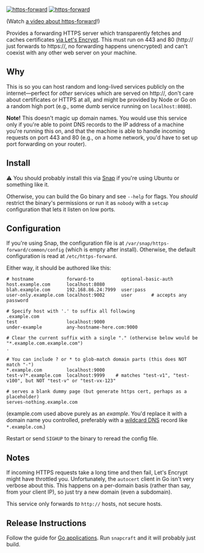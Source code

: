 [![https-forward](https://snapcraft.io//https-forward/badge.svg)](https://snapcraft.io/https-forward)
[![https-forward](https://snapcraft.io//https-forward/trending.svg?name=0)](https://snapcraft.io/https-forward)

(Watch [a video about https-forward](https://www.youtube.com/watch?v=CL0fC1hD54M)!)

Provides a forwarding HTTPS server which transparently fetches and caches certificates [via Let's Encrypt](https://godoc.org/golang.org/x/crypto/acme/autocert).
This must run on 443 and 80 (http:// just forwards to https://, no forwarding happens unencrypted) and can't coexist with any other web server on your machine.

## Why

This is so you can host random and long-lived services publicly on the internet—perfect for _other_ services which are served on http://, don't care about certificates or HTTPS at all, and might be provided by Node or Go on a random high port (e.g., some dumb service running on `localhost:8080`).

**Note!** This doesn't magic up domain names.
You would use this service only if you're able to point DNS records to the IP address of a machine you're running this on, and that the machine is able to handle incoming requests on port 443 and 80 (e.g., on a home network, you'd have to set up port forwarding on your router).

## Install

⚠️ You should probably install this via [Snap](https://snapcraft.io/https-forward) if you're using Ubuntu or something like it.

Otherwise, you can build the Go binary and see `--help` for flags.
You _should_ restrict the binary's permissions or run it as `nobody` with a `setcap` configuration that lets it listen on low ports.

## Configuration

If you're using Snap, the configuration file is at `/var/snap/https-forward/common/config` (which is empty after install).
Otherwise, the default configuration is read at `/etc/https-forward`.

Either way, it should be authored like this:

    # hostname            forward-to          optional-basic-auth
    host.example.com      localhost:8080
    blah.example.com      192.168.86.24:7999  user:pass
    user-only.example.com localhost:9002      user       # accepts any password
   
    # Specify host with '.' to suffix all following
    .example.com
    test                  localhost:9000
    under-example         any-hostname-here.com:9000
    
    # Clear the current suffix with a single "." (otherwise below would be "*.example.com.example.com")
    .

    # You can include ? or * to glob-match domain parts (this does NOT match "-")
    *.example.com         localhost:9000
    test-v?*.example.com  localhost:9999    # matches "test-v1", "test-v100", but NOT "test-v" or "test-vx-123"

    # serves a blank dummy page (but generate https cert, perhaps as a placeholder)
    serves-nothing.example.com

(example.com used above purely as an _example_.
You'd replace it with a domain name you controlled, preferably with a [wildcard DNS](https://en.wikipedia.org/wiki/Wildcard_DNS_record) record like `*.example.com`.)

Restart or send `SIGHUP` to the binary to reread the config file.

## Notes

If incoming HTTPS requests take a long time and then fail, Let's Encrypt might have throttled you.
Unfortunately, the `autocert` client in Go isn't very verbose about this.
This happens on a per-domain basis (rather than say, from your client IP), so just try a new domain (even a subdomain).

This service only forwards _to_ `http://` hosts, not secure hosts.

## Release Instructions

Follow the guide for [Go applications](https://snapcraft.io/docs/go-applications).
Run `snapcraft` and it will probably just build.

